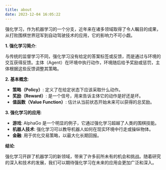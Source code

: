 ```yaml
---
title: about
date: 2023-12-04 16:05:22
---
```

强化学习，作为机器学习的一个分支，近年来在诸多领域取得了令人瞩目的成果，从打败围棋世界冠军到自动驾驶技术的应用，它的影响力不可小觑。

**1. 强化学习简介**:

与传统的监督学习不同，强化学习没有给定的答案标签或反馈，而是通过与环境的交互获得反馈。主体（Agent）在环境中执行动作，环境随后给予奖励或惩罚，主体根据这些反馈调整其策略。

**2. 基本概念**:

- **策略（Policy）**: 定义了在给定状态下应该采取什么动作。
- **奖励（Reward）**: 是一个信号，用来告诉主体它的动作是好还是坏。
- **值函数（Value Function）**: 估计从当前状态开始未来可以获得的总奖励。

**3. 强化学习的应用**:

- **游戏**: AlphaGo 是一个明显的例子，它通过强化学习超越了人类的围棋技能。
- **机器人技术**: 强化学习可以教导机器人如何在现实环境中行走或操纵物体。
- **金融**: 用于优化交易策略，以最大化长期回报。

**结论**:

强化学习开辟了机器学习的新领域，带来了许多前所未有的机会和挑战。随着研究的深入和技术的发展，我们可以期待强化学习在未来的应用会更加广泛和深入。